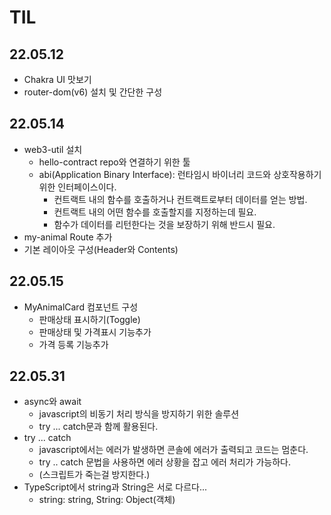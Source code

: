 # TIL

## 22.05.12

- Chakra UI 맛보기
- router-dom(v6) 설치 및 간단한 구성

## 22.05.14

- web3-util 설치
  - hello-contract repo와 연결하기 위한 툴
  - abi(Application Binary Interface): 런타임시 바이너리 코드와 상호작용하기 위한 인터페이스이다.
    - 컨트랙트 내의 함수를 호출하거나 컨트랙트로부터 데이터를 얻는 방법.
    - 컨트랙트 내의 어떤 함수를 호출할지를 지정하는데 필요.
    - 함수가 데이터를 리턴한다는 것을 보장하기 위해 반드시 필요.
- my-animal Route 추가
- 기본 레이아웃 구성(Header와 Contents)

## 22.05.15

- MyAnimalCard 컴포넌트 구성
  - 판매상태 표시하기(Toggle)
  - 판매상태 및 가격표시 기능추가
  - 가격 등록 기능추가

## 22.05.31

- async와 await
  - javascript의 비동기 처리 방식을 방지하기 위한 솔루션
  - try ... catch문과 함께 활용된다.
- try ... catch
  - javascript에서는 에러가 발생하면 콘솔에 에러가 출력되고 코드는 멈춘다.
  - try .. catch 문법을 사용하면 에러 상황을 잡고 에러 처리가 가능하다.
  - (스크립트가 죽는걸 방지한다.)
- TypeScript에서 string과 String은 서로 다르다...
  - string: string, String: Object(객체)
